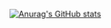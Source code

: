 [![Anurag's GitHub stats](https://github-readme-stats.vercel.app/api?username=rkdmf0000?theme=dracula)](https://github.com/anuraghazra/github-readme-stats)
